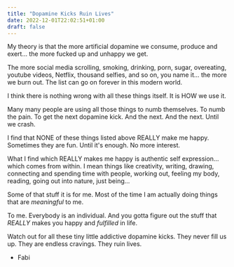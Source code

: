 ```yaml
---
title: "Dopamine Kicks Ruin Lives"
date: 2022-12-01T22:02:51+01:00
draft: false
---
```


My theory is that the more artificial dopamine we consume, produce and exert… the more fucked up and unhappy we get. 

The more social media scrolling, smoking, drinking, porn, sugar, overeating, youtube videos, Netflix, thousand selfies, and so on, you name it… the more we burn out. The list can go on forever in this modern world.

I think there is nothing wrong with all these things itself. It is HOW we use it. 

Many many people are using all those things to numb themselves. To numb the pain. To get the next dopamine kick. And the next. And the next. Until we crash. 

I find that NONE of these things listed above REALLY make me happy. Sometimes they are fun. Until it's enough. No more interest. 

What I find which REALLY makes me happy is authentic self expression… which comes from within. I mean things like creativity, writing, drawing, connecting and spending time with people, working out, feeling my body, reading, going out into nature, just being… 

Some of that stuff it is for me. Most of the time I am actually doing things that are _meaningful_ to me. 

To me. Everybody is an individual. And you gotta figure out the stuff that _REALLY_ makes you happy and _fulfilled_ in life. 

Watch out for all these tiny little addictive dopamine kicks. They never fill us up. They are endless cravings. They ruin lives. 

- Fabi 